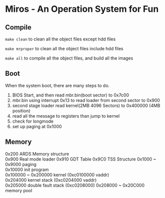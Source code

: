 # Miros - An Operation System for Fun
## Compile
```make clean```
to clean all the object files except hdd files

```make mrproper```
to clean all the object files include hdd files

```make all```
to compile all the object files, and build all the images

## Boot
When the system boot, there are many steps to do.
1. BIOS Start, and then read mbr.bin(boot sector) to 0x7c00
2. mbr.bin using interrupt 0x13 to read loader from second sector to 0x900
3. second stage loader read kernel(2MB 4096 Sectors) to 0x400000 (4MB position)
4. read all the message to registers than jump to kernel
5. check for longmode
6. set up paging at 0x1000

## Memory
0x200 ARDS Memory structure  
0x900 Real mode loader
0x910 GDT Table
0x9C0 TSS Structure
0x1000 ~ 0x9000 paging  
0x10000 init program  
0x100000 ~ 0x200000 kernel (0xc0100000 vaddr)  
0x204000 kernel stack (0xc0204000 vaddr)  
0x205000 double fault stack (0xc0208000)
0x208000 ~ 0x20C000 memory pool
